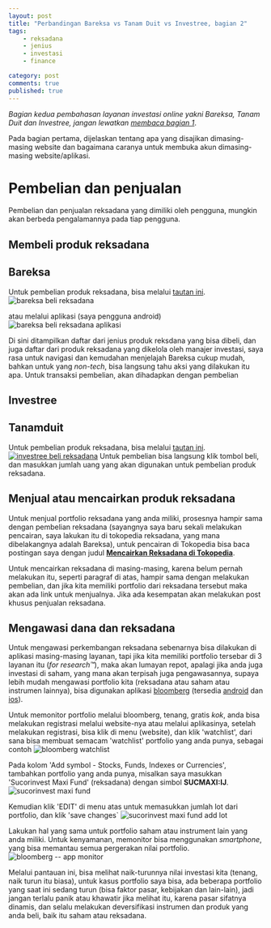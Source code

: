 ```yaml
---
layout: post
title: "Perbandingan Bareksa vs Tanam Duit vs Investree, bagian 2"
tags: 
    - reksadana
    - jenius
    - investasi
    - finance

category: post
comments: true
published: true
---
```


_Bagian kedua pembahasan layanan investasi online yakni Bareksa, Tanam Duit dan Investree, jangan lewatkan [membaca bagian 1](https://notes.dedenf.com/2018/09/perbandingan-bareksa-tanamduit-investree)_.

Pada bagian pertama, dijelaskan tentang apa yang disajikan dimasing-masing website dan bagaimana caranya untuk membuka akun dimasing-masing website/aplikasi.

<!--more-->

# Pembelian dan penjualan
Pembelian dan penjualan reksadana yang dimiliki oleh pengguna, mungkin akan berbeda pengalamannya pada tiap pengguna.

## Membeli produk reksadana
## Bareksa
Untuk pembelian produk reksadana, bisa melalui [tautan ini](https://www.bareksa.com/id/reksadana/).   
![bareksa beli reksadana](/images/posts/reksadana/bareksa-beli.jpg)

atau melalui aplikasi (saya pengguna android)
![bareksa beli reksadana aplikasi](/images/posts/reksadana/bareksa-app-beli.png)

Di sini ditampilkan daftar dari jenius produk reksdana yang bisa dibeli, dan juga daftar dari produk reksadana yang dikelola oleh manajer investasi, saya rasa untuk navigasi dan kemudahan menjelajah Bareksa cukup mudah, bahkan untuk yang _non-tech_, bisa langsung tahu aksi yang dilakukan itu apa.
Untuk transaksi pembelian, akan dihadapkan dengan pembelian 

## Investree
## Tanamduit
Untuk pembelian produk reksadana, bisa melalui [tautan ini](https://www.tanamduit.com/individual/product/productlist).
[![investree beli reksadana ](/images/posts/reksadana/investree-beli-small.png)](/images/posts/reksadana/investree-beli-large.png)
Untuk pembelian bisa langsung klik tombol beli, dan masukkan jumlah uang yang akan digunakan untuk pembelian produk reksadana.

## Menjual atau mencairkan produk reksadana
Untuk menjual portfolio reksadana yang anda miliki, prosesnya hampir sama dengan pembelian reksadana (sayangnya saya baru sekali melakukan pencairan, saya lakukan itu di tokopedia reksadana, yang mana dibelakangnya adalah Bareksa), untuk pencairan di Tokopedia bisa baca postingan saya dengan judul [**Mencairkan Reksadana di Tokopedia**](https://notes.dedenf.com/2018/08/mencairkan-reksadana-di-tokopedia).

Untuk mencairkan reksadana di masing-masing, karena belum pernah melakukan itu, seperti paragraf di atas, hampir sama dengan melakukan pembelian, dan jika kita memiliki portfolio dari reksadana tersebut maka akan ada link untuk menjualnya. Jika ada kesempatan akan melakukan post khusus penjualan reksadana.

## Mengawasi dana dan reksadana 
Untuk mengawasi perkembangan reksadana sebenarnya bisa dilakukan di aplikasi masing-masing layanan, tapi jika kita memiliki portfolio tersebar di 3 layanan itu (*for research™*), maka akan lumayan repot, apalagi jika anda juga investasi di saham, yang mana akan terpisah juga pengawasannya, supaya lebih mudah mengawasi portfolio kita (reksadana atau saham atau instrumen lainnya), bisa digunakan aplikasi [bloomberg](https://www.bloomberg.com/) (tersedia [android](https://play.google.com/store/apps/details?id=com.bloomberg.android.plus&hl=in) dan [ios](https://itunes.apple.com/us/app/bloomberg-business-news/id281941097?mt=8)).

Untuk memonitor portfolio melalui bloomberg, tenang, gratis *kok*, anda bisa melakukan registrasi melalui website-nya atau melalui aplikasinya, setelah melakukan registrasi, bisa klik di menu (website), dan klik 'watchlist', dari sana bisa membuat semacam 'watchlist' portfolio yang anda punya, sebagai contoh
![bloomberg watchlist](/images/posts/reksadana/watchlist.png)

Pada kolom 'Add symbol - Stocks, Funds, Indexes or Currencies', tambahkan portfolio yang anda punya, misalkan saya masukkan 'Sucorinvest Maxi Fund' (reksadana) dengan simbol **SUCMAXI:IJ**.
![sucorinvest maxi fund](/images/posts/reksadana/suco.png)

Kemudian klik 'EDIT' di menu atas untuk memasukkan jumlah lot dari portfolio, dan klik 'save changes`
![sucorinvest maxi fund add lot](/images/posts/reksadana/suco-edit.png)

Lakukan hal yang sama untuk portfolio saham atau instrument lain yang anda miliki. Untuk kenyamanan, memonitor bisa menggunakan *smartphone*, yang bisa memantau semua pergerakan nilai portfolio.
![bloomberg -- app monitor](/images/posts/reksadana/bloomberg-app.jpg)

Melalui pantauan ini, bisa melihat naik-turunnya nilai investasi kita (tenang, naik turun itu biasa), untuk kasus portfolio saya bisa, ada beberapa portfolio yang saat ini sedang turun (bisa faktor pasar, kebijakan dan lain-lain), jadi jangan terlalu panik atau khawatir jika melihat itu, karena pasar sifatnya dinamis, dan selalu melakukan deversifikasi instrumen dan produk yang anda beli, baik itu saham atau reksadana.